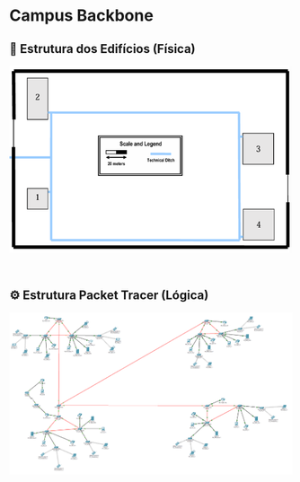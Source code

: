 # Campus Backbone

## 🏢 Estrutura dos Edifícios (Física)

![](estrutura.png)

<br>

## ⚙️ Estrutura Packet Tracer (Lógica)

![](logical_campus.png)

<br>